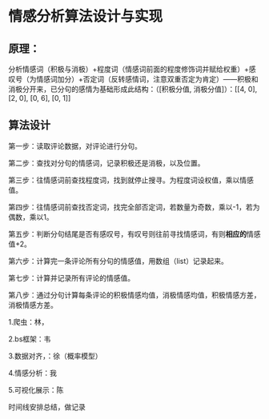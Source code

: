 # 情感分析算法设计与实现

## 原理：



分析情感词（积极与消极）+程度词（情感词前面的程度修饰词并赋给权重）+感叹号（为情感词加分）+否定词（反转感情词，注意双重否定为肯定）——积极和消极分开来，已分句的感情为基础形成此结构：（[积极分值, 消极分值]）：[[4, 0], [2, 0], [0, 6], [0, 1]] 



## **算法设计**



第一步：读取评论数据，对评论进行分句。

第二步：查找对分句的情感词，记录积极还是消极，以及位置。

第三步：往情感词前查找程度词，找到就停止搜寻。为程度词设权值，乘以情感值。

第四步：往情感词前查找否定词，找完全部否定词，若数量为奇数，乘以-1，若为偶数，乘以1。

第五步：判断分句结尾是否有感叹号，有叹号则往前寻找情感词，有则**相应的**情感值+2。

第六步：计算完一条评论所有分句的情感值，用数组（list）记录起来。

第七步：计算并记录所有评论的情感值。

第八步：通过分句计算每条评论的积极情感均值，消极情感均值，积极情感方差，消极情感方差。

1.爬虫：林，

2.bs框架：韦

3.数据对齐，：徐（概率模型）

4.情感分析：我

5.可视化展示：陈

时间线安排总结，做记录



